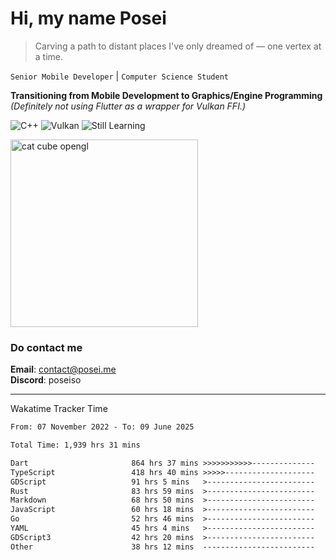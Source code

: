 # Hi, my name Posei

> Carving a path to distant places I've only dreamed of — one vertex at a time.

`Senior Mobile Developer` | `Computer Science Student`  

**Transitioning from Mobile Development to Graphics/Engine Programming**  
_(Definitely not using Flutter as a wrapper for Vulkan FFI.)_

![C++](https://img.shields.io/badge/C++-00599C?style=flat&logo=c%2B%2B&logoColor=white)
![Vulkan](https://img.shields.io/badge/Vulkan-AC162C?style=flat&logo=vulkan&logoColor=white)
![Still Learning](https://img.shields.io/badge/Still%20Learning-FFCC00?style=flat&logoColor=white)

  <img src="https://github.com/user-attachments/assets/54c92bc8-af3e-4bf1-b442-e889f1c01633" width="300" alt="cat cube opengl" />

### Do contact me

**Email**: [contact@posei.me](mailto:contact@posei.me)  
**Discord**: poseiso

---

Wakatime Tracker Time

<!--START_SECTION:waka-->

```txt
From: 07 November 2022 - To: 09 June 2025

Total Time: 1,939 hrs 31 mins

Dart                       864 hrs 37 mins >>>>>>>>>>>--------------   44.59 %
TypeScript                 418 hrs 40 mins >>>>>--------------------   21.59 %
GDScript                   91 hrs 5 mins   >------------------------   04.70 %
Rust                       83 hrs 59 mins  >------------------------   04.33 %
Markdown                   68 hrs 50 mins  >------------------------   03.55 %
JavaScript                 60 hrs 18 mins  >------------------------   03.11 %
Go                         52 hrs 46 mins  >------------------------   02.72 %
YAML                       45 hrs 4 mins   >------------------------   02.32 %
GDScript3                  42 hrs 20 mins  >------------------------   02.18 %
Other                      38 hrs 12 mins  -------------------------   01.97 %
```

<!--END_SECTION:waka-->
